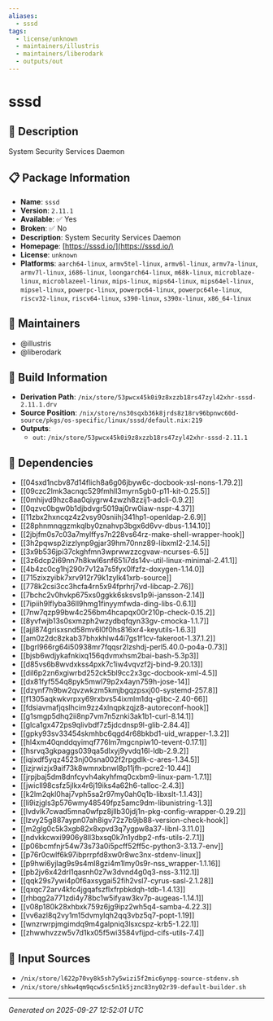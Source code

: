 ```yaml
---
aliases:
  - sssd
tags:
  - license/unknown
  - maintainers/illustris
  - maintainers/liberodark
  - outputs/out
---
```


# sssd

## 📝 Description

System Security Services Daemon

## 📋 Package Information

- **Name**: `sssd`
- **Version**: `2.11.1`
- **Available**: ✅ Yes
- **Broken**: ✅ No
- **Description**: System Security Services Daemon
- **Homepage**: [https://sssd.io/](https://sssd.io/)
- **License**: `unknown`
- **Platforms**: `aarch64-linux`, `armv5tel-linux`, `armv6l-linux`, `armv7a-linux`, `armv7l-linux`, `i686-linux`, `loongarch64-linux`, `m68k-linux`, `microblaze-linux`, `microblazeel-linux`, `mips-linux`, `mips64-linux`, `mips64el-linux`, `mipsel-linux`, `powerpc-linux`, `powerpc64-linux`, `powerpc64le-linux`, `riscv32-linux`, `riscv64-linux`, `s390-linux`, `s390x-linux`, `x86_64-linux`
## 👥 Maintainers

- @illustris
- @liberodark


## 🔧 Build Information

- **Derivation Path**: `/nix/store/53pwcx45k0i9z8xzzb18rs47zyl42xhr-sssd-2.11.1.drv`
- **Source Position**: `/nix/store/ns30sqxb36k8jrds8z18rv96bpnwc60d-source/pkgs/os-specific/linux/sssd/default.nix:219`
- **Outputs**:
  - `out`:  `/nix/store/53pwcx45k0i9z8xzzb18rs47zyl42xhr-sssd-2.11.1`

## 🔗 Dependencies

- [[04sxd1ncbv87d14flich8a6g06jbyw6c-docbook-xsl-nons-1.79.2]]
- [[09czc2lmk3acnqc529fmhll3myrn5gb0-p11-kit-0.25.5]]
- [[0mhijvd9hzc8aa0qiygrw4zwzh8zzij1-adcli-0.9.2]]
- [[0qzvc0bgw0b1djbdvgr5019aj0rw0iaw-nspr-4.37]]
- [[11zbx2hxncqz4z2vsy90sniihj341hp1-openldap-2.6.9]]
- [[28phnmnqgzmkqlby0znahvp3bgx6d6vv-dbus-1.14.10]]
- [[2jbjfm0s7c03a7mylffys7n228vs64rz-make-shell-wrapper-hook]]
- [[3h2pqwsp2izzlynp9gjar39hm70nnz89-libxml2-2.14.5]]
- [[3x9b536jpi37ckghfmn3wprwwzzcgvaw-ncurses-6.5]]
- [[3z6dcp2i69nn7h8kwl6snf651i7ds14v-util-linux-minimal-2.41.1]]
- [[4b4zc0cg1hj290r7v12a7s5fyx0lfzfz-doxygen-1.14.0]]
- [[715zixzyibk7xrv912r79k1zylk41xrb-source]]
- [[778k2csi3cc3hcfa4rn5x94fprhrj7vd-libcap-2.76]]
- [[7bchc2v0hvkp675xs0ggkk6sksvs1p9i-jansson-2.14]]
- [[7ipiih9lflyba36ll9hmg1finyymfwda-ding-libs-0.6.1]]
- [[7nw7qzp99bw4c256bm4hcapqx00r210p-check-0.15.2]]
- [[8yvfwjb13s0sxmzph2wzydbqfqyn33gv-cmocka-1.1.7]]
- [[ajjl874grisxsnd58mv6l0f0hs816xr4-keyutils-1.6.3]]
- [[am0z2dc8zkab37bhxkhlw44i7gs1f1cv-fakeroot-1.37.1.2]]
- [[bgrl966rg64i50938mr7fqqsr2lzshdj-perl5.40.0-po4a-0.73]]
- [[bjsb6wdjykafnkixq156qdvmxhsm2bai-bash-5.3p3]]
- [[d85vs6b8wvdxkss4pxk7c1iw4vqvzf2j-bind-9.20.13]]
- [[dil6p2zn6xgiwrbd252ck5bl9cc2x3gc-docbook-xml-4.5]]
- [[dx81fyf554q8pyk5mwl79p2x4ayn759h-jose-14]]
- [[dzynf7h9bw2qvzwkzm5kmjbgqzpsxj00-systemd-257.8]]
- [[f1305aqkwkvrpxy69rxbvs54ixmlm1dq-glibc-2.40-66]]
- [[fdsiavmafjqslhcim9zz4xlnqpkzqjz8-autoreconf-hook]]
- [[g1smgp5dhq2ii8np7vm7n5znki3ak1b1-curl-8.14.1]]
- [[glca1gx472ps9qlivbdf7z5jdcdnsp9l-glib-2.84.4]]
- [[gpky93sv33454skmhbc6qgd4r68bkbd1-uid_wrapper-1.3.2]]
- [[hl4xm40qnddqyimqf776lm7mgcnpiw10-tevent-0.17.1]]
- [[hsrvq3gkpaggs039qa5dlxyj9yvdq16l-ldb-2.9.2]]
- [[iqixdf5yqz4523nj00sna002f2rpgdlk-c-ares-1.34.5]]
- [[izjrwizjx9aif73k8wmnxbnwl8p11jfh-pcre2-10.44]]
- [[jrpjbaj5dm8dnfcyvh4akyhfmq0cxbm9-linux-pam-1.7.1]]
- [[jwicll98csfz5jlkx4r6j19iks4a62h6-talloc-2.4.3]]
- [[k2lm2qkl0haj7vph5sa2r97my0ah0q1b-libxslt-1.1.43]]
- [[li9izjgls3p576wmy48549fpz5amc9dm-libunistring-1.3]]
- [[lvdvlk7cwad5mna0wfpz8jllb30jdj1n-pkg-config-wrapper-0.29.2]]
- [[lzvy25g887aypn07ah8igv72z7b9jb88-version-check-hook]]
- [[m2glg0c5k3xgb82x8xpvd3q7ygpw8a37-libnl-3.11.0]]
- [[ndvkkcwxi9906y8ll3bxsq0k7n1ydbp2-nfs-utils-2.7.1]]
- [[p06bcmfnjr54w73s73a0i5pcff52ff5c-python3-3.13.7-env]]
- [[p76r0cwlf6k97ibprrpfd8xw0r8wc3nx-stdenv-linux]]
- [[p9hwi6yjlag9s9s4ml8gzi4m1lmy0s9r-nss_wrapper-1.1.16]]
- [[pb2jv6x42drl1qasnh0z7w3dvnd4g0q3-nss-3.112.1]]
- [[qqk29s7ywi4p0f6axsygai52fih2vsl7-cyrus-sasl-2.1.28]]
- [[qxqc72arv4kfc4jgqafszflxfrpbkdqh-tdb-1.4.13]]
- [[rhbqg2a771zdi4y78bc1w5ifyaw3kv7p-augeas-1.14.1]]
- [[v08p180k28xhbxk759z6jg9ipz2wh5q4-samba-4.22.3]]
- [[vv6azl8q2vy1m15dvmylqh2qq3vbz5q7-popt-1.19]]
- [[wnzrwrpjmgimdq9m4galpniq3lsxcspz-krb5-1.22.1]]
- [[zhwwhvzzw5v7d1kx05f5wi3584vfijpd-cifs-utils-7.4]]

## 📁 Input Sources

- `/nix/store/l622p70vy8k5sh7y5wizi5f2mic6ynpg-source-stdenv.sh`
- `/nix/store/shkw4qm9qcw5sc5n1k5jznc83ny02r39-default-builder.sh`

---
*Generated on 2025-09-27 12:52:01 UTC*
